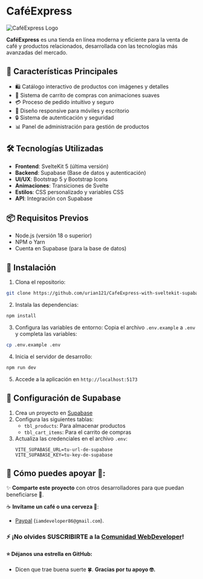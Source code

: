 # CaféExpress

![CaféExpress Logo](https://raw.githubusercontent.com/urian121/CafeExpress-with-sveltekit-php-mysql-supabase/main/static/logo.png)

**CaféExpress** es una tienda en línea moderna y eficiente para la venta de café y productos relacionados, desarrollada con las tecnologías más avanzadas del mercado.

## 🚀 Características Principales

- 🛍️ Catálogo interactivo de productos con imágenes y detalles
- 🛒 Sistema de carrito de compras con animaciones suaves
- 💳 Proceso de pedido intuitivo y seguro
- 📱 Diseño responsive para móviles y escritorio
- 🔒 Sistema de autenticación y seguridad
- 📊 Panel de administración para gestión de productos

## 🛠️ Tecnologías Utilizadas

- **Frontend**: SvelteKit 5 (última versión)
- **Backend**: Supabase (Base de datos y autenticación)
- **UI/UX**: Bootstrap 5 y Bootstrap Icons
- **Animaciones**: Transiciones de Svelte
- **Estilos**: CSS personalizado y variables CSS
- **API**: Integración con Supabase

## 📦 Requisitos Previos

- Node.js (versión 18 o superior)
- NPM o Yarn
- Cuenta en Supabase (para la base de datos)

## 🚀 Instalación

1. Clona el repositorio:
```bash
git clone https://github.com/urian121/CafeExpress-with-sveltekit-supabase.git
```

2. Instala las dependencias:
```bash
npm install
```

3. Configura las variables de entorno:
Copia el archivo `.env.example` a `.env` y completa las variables:
```bash
cp .env.example .env
```

4. Inicia el servidor de desarrollo:
```bash
npm run dev
```

5. Accede a la aplicación en `http://localhost:5173`

## 📝 Configuración de Supabase

1. Crea un proyecto en [Supabase](https://supabase.com)
2. Configura las siguientes tablas:
   - `tbl_products`: Para almacenar productos
   - `tbl_cart_items`: Para el carrito de compras
3. Actualiza las credenciales en el archivo `.env`:
   ```
   VITE_SUPABASE_URL=tu-url-de-supabase
   VITE_SUPABASE_KEY=tu-key-de-supabase
   ```


## 🙌 Cómo puedes apoyar 📢:

✨ **Comparte este proyecto** con otros desarrolladores para que puedan beneficiarse 📢.

☕ **Invítame un café o una cerveza 🍺**:
   - [Paypal](https://www.paypal.me/iamdeveloper86) (`iamdeveloper86@gmail.com`).

### ⚡ ¡No olvides SUSCRIBIRTE a la [Comunidad WebDeveloper](https://www.youtube.com/WebDeveloperUrianViera?sub_confirmation=1)!


#### ⭐ **Déjanos una estrella en GitHub**:
   - Dicen que trae buena suerte 🍀.
**Gracias por tu apoyo 🤓.**
